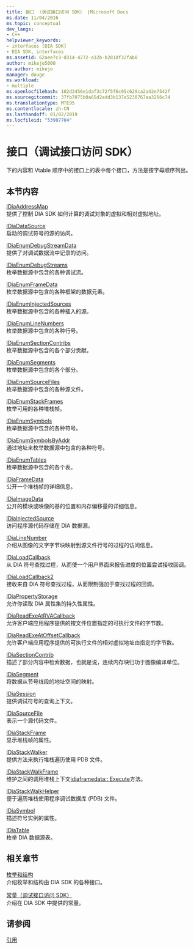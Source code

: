 ```yaml
---
title: 接口 （调试接口访问 SDK） |Microsoft Docs
ms.date: 11/04/2016
ms.topic: conceptual
dev_langs:
- C++
helpviewer_keywords:
- interfaces [DIA SDK]
- DIA SDK, interfaces
ms.assetid: 62aee7c3-d314-4272-a32b-b2818f32fab8
author: mikejo5000
ms.author: mikejo
manager: douge
ms.workload:
- multiple
ms.openlocfilehash: 102d3456e1daf3c72f5f6c95c629ca2a42e7542f
ms.sourcegitcommit: 37fb7075b0a65d2add3b137a5230767aa3266c74
ms.translationtype: MTE95
ms.contentlocale: zh-CN
ms.lasthandoff: 01/02/2019
ms.locfileid: "53907704"
---
```

# <a name="interfaces-debug-interface-access-sdk"></a>接口（调试接口访问 SDK）
下的内容和 Vtable 顺序中的接口上的表中每个接口，方法是按字母顺序列出。  
  
## <a name="in-this-section"></a>本节内容  
 [IDiaAddressMap](../../debugger/debug-interface-access/idiaaddressmap.md)  
 提供了控制 DIA SDK 如何计算的调试对象的虚拟和相对虚拟地址。  
  
 [IDiaDataSource](../../debugger/debug-interface-access/idiadatasource.md)  
 启动的调试符号的源的访问。  
  
 [IDiaEnumDebugStreamData](../../debugger/debug-interface-access/idiaenumdebugstreamdata.md)  
 提供了对调试数据流中记录的访问。  
  
 [IDiaEnumDebugStreams](../../debugger/debug-interface-access/idiaenumdebugstreams.md)  
 枚举数据源中包含的各种调试流。  
  
 [IDiaEnumFrameData](../../debugger/debug-interface-access/idiaenumframedata.md)  
 枚举数据源中包含的各种框架的数据元素。  
  
 [IDiaEnumInjectedSources](../../debugger/debug-interface-access/idiaenuminjectedsources.md)  
 枚举数据源中包含的各种插入的源。  
  
 [IDiaEnumLineNumbers](../../debugger/debug-interface-access/idiaenumlinenumbers.md)  
 枚举数据源中包含的各种行号。  
  
 [IDiaEnumSectionContribs](../../debugger/debug-interface-access/idiaenumsectioncontribs.md)  
 枚举数据源中包含的各个部分贡献。  
  
 [IDiaEnumSegments](../../debugger/debug-interface-access/idiaenumsegments.md)  
 枚举数据源中包含的各个部分。  
  
 [IDiaEnumSourceFiles](../../debugger/debug-interface-access/idiaenumsourcefiles.md)  
 枚举数据源中包含的各种源文件。  
  
 [IDiaEnumStackFrames](../../debugger/debug-interface-access/idiaenumstackframes.md)  
 枚举可用的各种堆栈帧。  
  
 [IDiaEnumSymbols](../../debugger/debug-interface-access/idiaenumsymbols.md)  
 枚举数据源中包含的各种符号。  
  
 [IDiaEnumSymbolsByAddr](../../debugger/debug-interface-access/idiaenumsymbolsbyaddr.md)  
 通过地址来枚举数据源中包含的各种符号。  
  
 [IDiaEnumTables](../../debugger/debug-interface-access/idiaenumtables.md)  
 枚举数据源中包含的各个表。  
  
 [IDiaFrameData](../../debugger/debug-interface-access/idiaframedata.md)  
 公开一个堆栈帧的详细信息。  
  
 [IDiaImageData](../../debugger/debug-interface-access/idiaimagedata.md)  
 公开的模块或映像的基的位置和内存偏移量的详细信息。  
  
 [IDiaInjectedSource](../../debugger/debug-interface-access/idiainjectedsource.md)  
 访问程序源代码存储在 DIA 数据源。  
  
 [IDiaLineNumber](../../debugger/debug-interface-access/idialinenumber.md)  
 介绍从图像的文字字节块映射到源文件行号的过程的访问信息。  
  
 [IDiaLoadCallback](../../debugger/debug-interface-access/idialoadcallback.md)  
 从 DIA 符号查找过程，从而使一个用户界面来报告进度的位置尝试接收回调。  
  
 [IDiaLoadCallback2](../../debugger/debug-interface-access/idialoadcallback2.md)  
 接收来自 DIA 符号查找过程，从而限制强加于查找过程的回调。  
  
 [IDiaPropertyStorage](../../debugger/debug-interface-access/idiapropertystorage.md)  
 允许你读取 DIA 属性集的持久性属性。  
  
 [IDiaReadExeAtRVACallback](../../debugger/debug-interface-access/idiareadexeatrvacallback.md)  
 允许客户端应用程序提供的按文件位置指定的可执行文件的字节数。  
  
 [IDiaReadExeAtOffsetCallback](../../debugger/debug-interface-access/idiareadexeatoffsetcallback.md)  
 允许客户端应用程序提供的可执行文件的相对虚拟地址由指定的字节数。  
  
 [IDiaSectionContrib](../../debugger/debug-interface-access/idiasectioncontrib.md)  
 描述了部分内容中检索数据，也就是说，连续内存块归功于图像编译单位。  
  
 [IDiaSegment](../../debugger/debug-interface-access/idiasegment.md)  
 将数据从节号线段的地址空间的映射。  
  
 [IDiaSession](../../debugger/debug-interface-access/idiasession.md)  
 提供调试符号的查询上下文。  
  
 [IDiaSourceFile](../../debugger/debug-interface-access/idiasourcefile.md)  
 表示一个源代码文件。  
  
 [IDiaStackFrame](../../debugger/debug-interface-access/idiastackframe.md)  
 显示堆栈帧的属性。  
  
 [IDiaStackWalker](../../debugger/debug-interface-access/idiastackwalker.md)  
 提供方法来执行堆栈遍历使用 PDB 文件。  
  
 [IDiaStackWalkFrame](../../debugger/debug-interface-access/idiastackwalkframe.md)  
 维护之间的调用堆栈上下文[idiaframedata:: Execute](../../debugger/debug-interface-access/idiaframedata-execute.md)方法。  
  
 [IDiaStackWalkHelper](../../debugger/debug-interface-access/idiastackwalkhelper.md)  
 便于遍历堆栈使用程序调试数据库 (PDB) 文件。  
  
 [IDiaSymbol](../../debugger/debug-interface-access/idiasymbol.md)  
 描述符号实例的属性。  
  
 [IDiaTable](../../debugger/debug-interface-access/idiatable.md)  
 枚举 DIA 数据源表。  
  
## <a name="related-sections"></a>相关章节  
 [枚举和结构](../../debugger/debug-interface-access/enumerations-and-structures.md)  
 介绍枚举和结构由 DIA SDK 的各种接口。  
  
 [常量（调试接口访问 SDK）](../../debugger/debug-interface-access/constants-debug-interface-access-sdk.md)  
 介绍在 DIA SDK 中提供的常量。  
  
## <a name="see-also"></a>请参阅  
 [引用](../../debugger/debug-interface-access/debug-interface-access-sdk-reference.md)